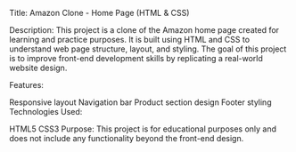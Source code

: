 Title: Amazon Clone - Home Page (HTML & CSS)

Description:
This project is a clone of the Amazon home page created for learning and practice purposes. It is built using HTML and CSS to understand web page structure, layout, and styling. The goal of this project is to improve front-end development skills by replicating a real-world website design.

Features:

Responsive layout
Navigation bar
Product section design
Footer styling
Technologies Used:

HTML5
CSS3
Purpose:
This project is for educational purposes only and does not include any functionality beyond the front-end design.